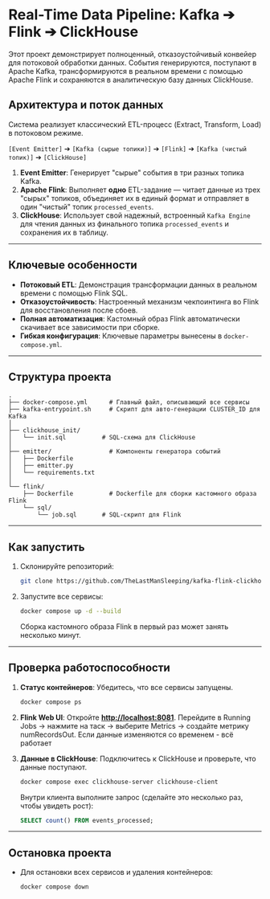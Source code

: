 

# Real-Time Data Pipeline: Kafka ➔ Flink ➔ ClickHouse

Этот проект демонстрирует полноценный, отказоустойчивый конвейер для потоковой обработки данных. События генерируются, поступают в Apache Kafka, трансформируются в реальном времени с помощью Apache Flink и сохраняются в аналитическую базу данных ClickHouse.

## Архитектура и поток данных

Система реализует классический ETL-процесс (Extract, Transform, Load) в потоковом режиме.

`[Event Emitter]` ➔ `[Kafka (сырые топики)]` ➔ `[Flink]` ➔ `[Kafka (чистый топик)]` ➔ `[ClickHouse]`

1.  **Event Emitter**: Генерирует "сырые" события в три разных топика Kafka.
2.  **Apache Flink**: Выполняет **одно** ETL-задание — читает данные из трех "сырых" топиков, объединяет их в единый формат и отправляет в один "чистый" топик `processed_events`.
3.  **ClickHouse**: Использует свой надежный, встроенный `Kafka Engine` для чтения данных из финального топика `processed_events` и сохранения их в таблицу.

-----

## Ключевые особенности

  * **Потоковый ETL**: Демонстрация трансформации данных в реальном времени с помощью Flink SQL.
  * **Отказоустойчивость**: Настроенный механизм чекпоинтинга во Flink для восстановления после сбоев.
  * **Полная автоматизация**: Кастомный образ Flink автоматически скачивает все зависимости при сборке.
  * **Гибкая конфигурация**: Ключевые параметры вынесены в `docker-compose.yml`.

-----

## Структура проекта

```
.
├── docker-compose.yml      # Главный файл, описывающий все сервисы
├── kafka-entrypoint.sh     # Скрипт для авто-генерации CLUSTER_ID для Kafka            
│
├── clickhouse_init/
│   └── init.sql          # SQL-схема для ClickHouse
│
├── emitter/                # Компоненты генератора событий
│   ├── Dockerfile
│   ├── emitter.py
│   └── requirements.txt
│
└── flink/
    ├── Dockerfile          # Dockerfile для сборки кастомного образа Flink
    └── sql/
        └── job.sql       # SQL-скрипт для Flink

```

-----

## Как запустить

1.  Склонируйте репозиторий:
    ```bash
    git clone https://github.com/TheLastManSleeping/kafka-flink-clickhouse-demo.git
    ```
2.  Запустите все сервисы:
    
    ```bash
    docker compose up -d --build
    ```

  
    Сборка кастомного образа Flink в первый раз может занять несколько минут.


-----

## Проверка работоспособности

1.  **Статус контейнеров**: Убедитесь, что все сервисы запущены.

    ```bash
    docker compose ps
    ```

2.  **Flink Web UI**: Откройте **[http://localhost:8081](https://www.google.com/search?q=http://localhost:8081)**. Перейдите в Running Jobs -> нажмите на таск -> выберите Metrics -> создайте метрику numRecordsOut. Если данные изменяются со временем - всё работает

3.  **Данные в ClickHouse**: Подключитесь к ClickHouse и проверьте, что данные поступают.

    ```bash
    docker compose exec clickhouse-server clickhouse-client
    ```

    Внутри клиента выполните запрос (сделайте это несколько раз, чтобы увидеть рост):

    ```sql
    SELECT count() FROM events_processed;
    ```

-----


## Остановка проекта

  * Для остановки всех сервисов и удаления контейнеров:
    ```bash
    docker compose down
    ```
